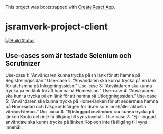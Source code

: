 This project was bootstrapped with [Create React App](https://github.com/facebook/create-react-app).



# jsramverk-project-client

[![Build Status](https://scrutinizer-ci.com/g/persla/jsramverk-project-client/badges/build.png?b=master)](https://scrutinizer-ci.com/g/persla/jsramverk-project-client/build-status/master)

## Use-cases som är testade Selenium och Scrutinizer
Use-case 1: “Användaren kunna trycka på en länk för att hamna på Registreringssidan.”
Use-case 2: “Användaren ska kunna trycka på en länk för att hamna på Inloggningssidan.”
Use-case 3: “Användaren ska kunna trycka på en länk för att hamna på Homesidan.”
Use-case 4: “Användaren ska kunna trycka på en länk för att hamna på Utloggningssidan.”
Use-case 5: “Användaren ska kunna trycka på Home-länken för att sedermera hamna på Homesidan och bakgrundsfärgen för diven som innehåller aktuella värden hämtas.”
Use-case 6: “Ej inloggad användare ska kunna trycka på länken Konto och inte få tillgång till vyns innehåll.
Use-case 7: “Ej inloggad användare ska kunna trycka på länken Köp och inte få tillgång till vyns innehåll.
